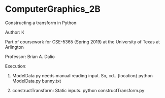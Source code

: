 # ComputerGraphics_2B
Constructing a transform in Python

Author: K

Part of coursework for CSE-5365 (Spring 2019) at the University of Texas at Arlington


Professor: Brian A. Dalio

Execution: 

1. ModelData.py needs manual reading input.
So, cd.. {location}
python ModelData.py bunny.txt

2. constructTransform: Static inputs.
python constructTransform.py
